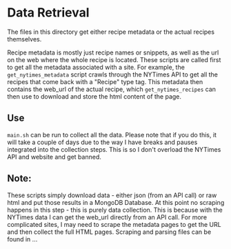 # Data Retrieval

The files in this directory get either recipe metadata or the actual recipes themselves.

Recipe metadata is mostly just recipe names or snippets, as well as the url on the web
where the whole recipe is located. These scripts are called first to get all the metadata
associated with a site. For example, the `get_nytimes_metadata` script crawls through
the NYTimes API to get all the recipes that come back with a "Recipe" type tag. This metadata
then contains the web_url of the actual recipe, which `get_nytimes_recipes` can then use to
download and store the html content of the page.

## Use
`main.sh` can be run to collect all the data. Please note that if you do this, it
will take a couple of days due to the way I have breaks and pauses integrated into the
collection steps. This is so I don't overload the NYTimes API and website and get banned.

## Note:
These scripts simply download data - either json (from an API call) or raw html and put
those results in a MongoDB Database. At this point no scraping happens in this step - this
is purely data collection. This is because with the NYTimes data I can get the web_url
directly from an API call. For more complicated sites, I may need to scrape the metadata
pages to get the URL and then collect the full HTML pages. Scraping and parsing files
can be found in ...